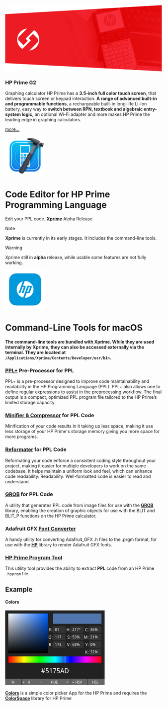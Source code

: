 <img src="https://raw.githubusercontent.com/Insoft-UK/PrimeSDK/main/assets/hp-prime.png" />

### HP Prime G2

Graphing calculator HP Prime has a **3.5-inch full color touch screen**, that delivers touch screen or keypad interaction. **A range of advanced built-in and programmable functions**, a rechargeable built-in long-life Li-Ion battery, easy way to **switch between RPN, textbook and algebraic entry-system logic**, an optional Wi-Fi adapter and more makes HP Prime the leading edge in graphing calculators.

<a href="https://www.moravia.education/en/id/72-hp-prime-g2">more...</a>

<img src="https://github.com/Insoft-UK/PrimeSDK/blob/main/Xprime/Xprime/Assets.xcassets/AppIcon.appiconset/128pt.png" width="128" />

# Code Editor for HP Prime Programming Language
Edit your PPL code.
**<a href="https://raw.githubusercontent.com/Insoft-UK/PrimeSDK/main/Xprime.zip">Xprime</a>** Alpha Release

>[!NOTE]
**Xprime** is currently in its early stages. It includes the command-line tools.

>[!WARNING]
Xprime still in **alpha** release, while usable some features are not fully working.

<img src="https://raw.githubusercontent.com/Insoft-UK/PrimeSDK/main/assets/PrimeSDK.png" style="width: 128px" />

# Command-Line Tools for macOS
#### The command-line tools are bundled with Xprime. While they are used internally by Xprime, they can also be accessed externally via the terminal. They are located at `/Applications/Xprime/Contents/Developer/usr/bin`.

### <a href="https://github.com/Insoft-UK/PrimeSDK/tree/main/Xprime/Tools/PrimePlus/README.md">PPL+</a> Pre-Processor for PPL
PPL+ is a pre-processor designed to improve code maintainability and readability in the HP Programming Language (PPL). PPL+ also allows one to define regular expressions to assist in the preprocessing workflow. The final output is a compact, optimized PPL program file tailored to the HP Prime’s limited storage capacity.

### <a href="https://github.com/Insoft-UK/PrimeSDK/tree/main/Xprime/Tools/Minifier/README.md">Minifier & Compressor</a> for PPL Code
Minification of your code results in it taking up less space, making it use less storage of your HP Prime's storage memory giving you more space for more programs.

### <a href="https://github.com/Insoft-UK/PrimeSDK/tree/main/Xprime/Tools/Reformat/README.md">Reformater</a> for PPL Code
Reformating your code enforce a consistent coding style throughout your project, making it easier for multiple developers to work on the same codebase. It helps maintain a uniform look and feel, which can enhance code readability. Readability: Well-formatted code is easier to read and understand.

### <a href="https://github.com/Insoft-UK/PrimeSDK/tree/main/Xprime/Tools/GROB/README.md">GROB</a> for PPL Code
A utility that generates PPL code from image files for use with the **<a href="https://raw.githubusercontent.com/Insoft-UK/PrimeSDK/main/assets/hpprgm/GROB.hpprgm">GROB</a>** library, enabling the creation of graphic objects for use with the BLIT and BLIT_P functions on the HP Prime calculator.

### Adafruit GFX <a href="https://github.com/Insoft-UK/PrimeSDK/tree/main/Xprime/Tools/Font/README.md">Font Converter</a>
A handy utility for converting Adafruit_GFX .h files to the .prgm format, for use with the **<a href="https://raw.githubusercontent.com/Insoft-UK/PrimeSDK/main/assets/hpprgm/HP.hpprgm">HP</a>** library to render Adafruit GFX fonts.

### <a href="https://github.com/Insoft-UK/PrimeSDK/tree/main/Xprime/Tools/hpprgm/README.md">HP Prime Program Tool</a>
This utility tool provides the ability to extract **PPL** code from an HP Prime `.hpprgm` file.

## Example
#### Colors
<img src="https://raw.githubusercontent.com/Insoft-UK/PrimeSDK/main/assets/Colors.png" /></a>

**<a href="https://raw.githubusercontent.com/Insoft-UK/PrimeSDK/main/assets/hpprgm/Colors.hpprgm">Colors</a>** is a simple color picker App for the HP Prime and requires the **<a href="https://raw.githubusercontent.com/Insoft-UK/PrimeSDK/main/assets/hpprgm/ColorSpace.hpprgm">ColorSpace</a>** library for HP Prime

